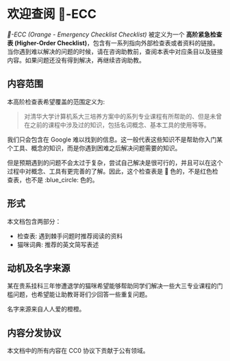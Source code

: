 # 欢迎查阅 :tangerine:-ECC

*:tangerine:-ECC (Orange - Emergency Checklist Checklist)* 被定义为一个 **高阶紧急检查表 (Higher-Order Checklist)**，包含有一系列指向外部检查表或者资料的链接。当你遇到难以解决的问题的时候，请在咨询助教前，查阅本表中对应条目以及链接内容。如果问题还没有得到解决，再继续咨询助教。

## 内容范围

本高阶检查表希望覆盖的范围定义为:

> 对清华大学计算机系大三培养方案中的系列专业课程有所帮助的、但是未曾在之前的课程中涉及过的知识，包括名词概念、基本工具的使用等等。

我们只会包含在 Google 难以找到的信息。这一般代表这些知识不是帮助你入门某个工具、概念的知识，而是你遇到困难之后解决问题需要的知识。

但是预期遇到的问题不会太过于复杂，尝试自己解决是很可行的，并且可以在这个过程中对概念、工具有更完善的了解。因此，这个检查表是 :tangerine: 色的，不是红色检查表，也不是 :blue_circle: 色的。

## 形式

本文档包含两部分：

- 检查表: 遇到棘手问题时推荐阅读的资料
- 猫咪词典: 推荐的英文简写表述

## 动机及名字来源

某在贵系挂科三年惨遭退学的猫咪希望能够帮助同学们解决一些大三专业课程的门槛问题，也希望能让助教哥哥们少回答一些重复问题。

名字来源来自人人爱的橙橙。

## 内容分发协议

本文档中的所有内容在 CC0 协议下贡献于公有领域。
